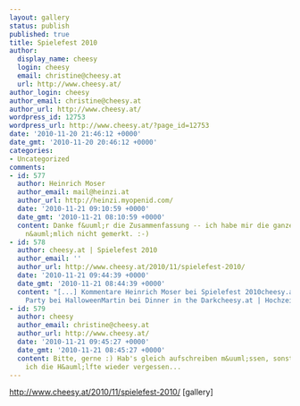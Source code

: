 ```yaml
---
layout: gallery
status: publish
published: true
title: Spielefest 2010
author:
  display_name: cheesy
  login: cheesy
  email: christine@cheesy.at
  url: http://www.cheesy.at/
author_login: cheesy
author_email: christine@cheesy.at
author_url: http://www.cheesy.at/
wordpress_id: 12753
wordpress_url: http://www.cheesy.at/?page_id=12753
date: '2010-11-20 21:46:12 +0000'
date_gmt: '2010-11-20 20:46:12 +0000'
categories:
- Uncategorized
comments:
- id: 577
  author: Heinrich Moser
  author_email: mail@heinzi.at
  author_url: http://heinzi.myopenid.com/
  date: '2010-11-21 09:10:59 +0000'
  date_gmt: '2010-11-21 08:10:59 +0000'
  content: Danke f&uuml;r die Zusammenfassung -- ich habe mir die ganzen Spieletitel
    n&auml;mlich nicht gemerkt. :-)
- id: 578
  author: cheesy.at | Spielefest 2010
  author_email: ''
  author_url: http://www.cheesy.at/2010/11/spielefest-2010/
  date: '2010-11-21 09:44:39 +0000'
  date_gmt: '2010-11-21 08:44:39 +0000'
  content: "[...] Kommentare Heinrich Moser bei Spielefest 2010cheesy.at | Halloween
    Party bei HalloweenMartin bei Dinner in the Darkcheesy.at | Hochzeitstag [...]"
- id: 579
  author: cheesy
  author_email: christine@cheesy.at
  author_url: http://www.cheesy.at/
  date: '2010-11-21 09:45:27 +0000'
  date_gmt: '2010-11-21 08:45:27 +0000'
  content: Bitte, gerne :) Hab's gleich aufschreiben m&uuml;ssen, sonst h&auml;tt
    ich die H&auml;lfte wieder vergessen...
---
```

http://www.cheesy.at/2010/11/spielefest-2010/
[gallery]<!--:-->
